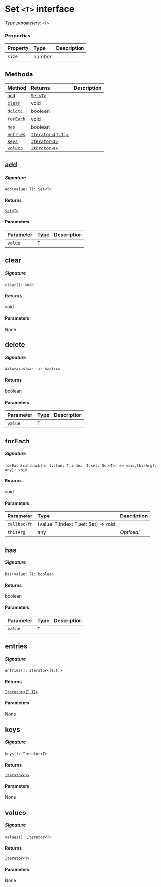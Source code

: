 # Set `<T>` interface



_Type parameters: `<T>`_






### Properties

| Property	   | Type	| Description|
|:-------------|:-------|:-----------|
|`size`      | number |  |




## Methods

| Method	   |  Returns	| Description|
|:-------------|:-------|:-----------|
|[`add`](#add~7r2c9)      | [`Set<T>`](Set.md) |  |
|[`clear`](#clear~n1pq9)      | void |  |
|[`delete`](#delete~hwgq9)      | boolean |  |
|[`forEach`](#foreach~jqfq9)      | void |  |
|[`has`](#has~mnoc9)      | boolean |  |
|[`entries`](#entries~fmli9)      | [`Iterator<[T,T]>`](Iterator.md) |  |
|[`keys`](#keys~5ysm9)      | [`Iterator<T>`](Iterator.md) |  |
|[`values`](#values~bdxe9)      | [`Iterator<T>`](Iterator.md) |  |



## add



##### Signature
`add(value: T): Set<T>`

#### Returns
[`Set<T>`](Set.md)

#### Parameters


| Parameter	   | Type    | Description |
|:-------------|:---------------|:------------|
| `value`    | T |  |


## clear



##### Signature
`clear(): void`

#### Returns
void

#### Parameters
None


## delete



##### Signature
`delete(value: T): boolean`

#### Returns
boolean

#### Parameters


| Parameter	   | Type    | Description |
|:-------------|:---------------|:------------|
| `value`    | T |  |


## forEach



##### Signature
`forEach(callbackfn: (value: T,index: T,set: Set<T>) => void,thisArg?: any): void`

#### Returns
void

#### Parameters


| Parameter	   | Type    | Description |
|:-------------|:---------------|:------------|
| `callbackfn`    | (value: T,index: T,set: Set<T>) => void |  |
| `thisArg`    | any | _Optional._ |


## has



##### Signature
`has(value: T): boolean`

#### Returns
boolean

#### Parameters


| Parameter	   | Type    | Description |
|:-------------|:---------------|:------------|
| `value`    | T |  |


## entries



##### Signature
`entries(): Iterator<[T,T]>`

#### Returns
[`Iterator<[T,T]>`](Iterator.md)

#### Parameters
None


## keys



##### Signature
`keys(): Iterator<T>`

#### Returns
[`Iterator<T>`](Iterator.md)

#### Parameters
None


## values



##### Signature
`values(): Iterator<T>`

#### Returns
[`Iterator<T>`](Iterator.md)

#### Parameters
None

